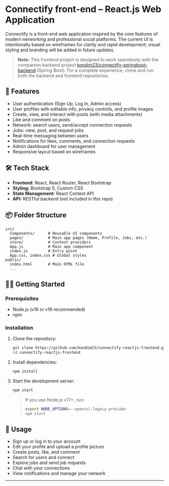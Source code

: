# Connectify front-end – React.js Web Application

Connectify is a front-end web application inspired by the core features of modern networking and professional social platforms. The current UI is intentionally based on wireframes for clarity and rapid development; visual styling and branding will be added in future updates.

> **Note:** This frontend project is designed to work seamlessly with the companion backend project [kondim23/connectify-springboot-backend](https://github.com/kondim23/connectify-springboot-backend) (Spring Boot). For a complete experience, clone and run both the backend and frontend repositories.

## 🚀 Features

- User authentication (Sign Up, Log In, Admin access)
- User profiles with editable info, privacy controls, and profile images
- Create, view, and interact with posts (with media attachments)
- Like and comment on posts
- Network: search users, send/accept connection requests
- Jobs: view, post, and request jobs
- Real-time messaging between users
- Notifications for likes, comments, and connection requests
- Admin dashboard for user management
- Responsive layout based on wireframes

## 🛠️ Tech Stack

- **Frontend:** React, React Router, React Bootstrap
- **Styling:** Bootstrap 5, Custom CSS
- **State Management:** React Context API
- **API:** RESTful backend (not included in this repo)

## 📦 Folder Structure

```
src/
  Components/      # Reusable UI components
  pages/           # Main app pages (Home, Profile, Jobs, etc.)
  store/           # Context providers
  App.js           # Main app component
  index.js         # Entry point
  App.css, index.css # Global styles
public/
  index.html       # Main HTML file
  ...
```

## 🧑‍💻 Getting Started

### Prerequisites
- Node.js (v16 or v18 recommended)
- npm

### Installation
1. Clone the repository:
   ```bash
   git clone https://github.com/kondim23/connectify-reactjs-frontend.git
   cd connectify-reactjs-frontend
   ```
2. Install dependencies:
   ```bash
   npm install
   ```
3. Start the development server:
   ```bash
   npm start
   ```
   > If you use Node.js v17+, run:
   > ```bash
   > export NODE_OPTIONS=--openssl-legacy-provider
   > npm start
   > ```

## 📝 Usage
- Sign up or log in to your account
- Edit your profile and upload a profile picture
- Create posts, like, and comment
- Search for users and connect
- Explore jobs and send job requests
- Chat with your connections
- View notifications and manage your network

---